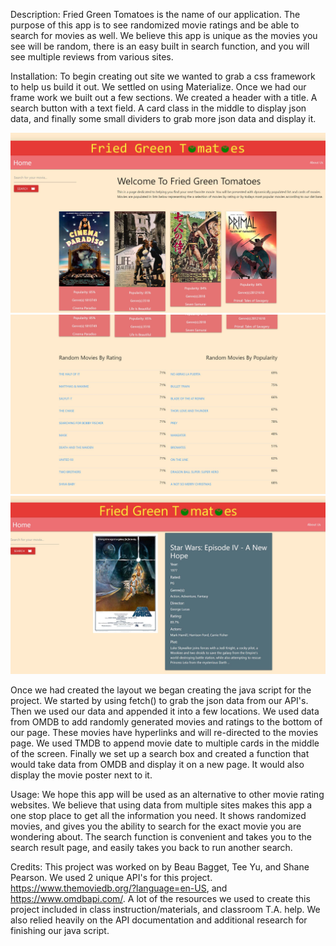 Description: Fried Green Tomatoes is the name of our application. The purpose of this app is to see randomized movie ratings
and be able to search for movies as well. We believe this app is unique as the movies you see will be random, there is an easy
built in search function, and you will see multiple reviews from various sites. 

Installation: To begin creating out site we wanted to grab a css framework to help us build it out. We settled on using Materialize. Once we had our frame work we built out a few sections. We created a header with a title. A search button with a text field. A card class in the middle to display json data, and finally some small dividers to grab more json data and display it. 

![Top of Website](./assets/images/tophalfofwebsite.jpg "Nav, Search bar, and Cards.")
![Bottom of Website](./assets/images/bottomhalfofwebsite.jpg "Movies with hyperlinks")
![Search Page](./assets/images/searchpage.jpg "Search Page with results.")

Once we had created the layout we began creating the java script for the project. We started by using fetch() to grab the json data from our API's. Then we used our data and appended it into a few locations. We used data from OMDB to add randomly generated movies and ratings to the bottom of our page. These movies have hyperlinks and will re-directed to the movies page. We used TMDB to append movie date to multiple cards in the middle of the screen. Finally we set up a search box and created a function that would take data from OMDB and display it on a new page. It would also display the movie poster next to it. 


<!-- add deployed site link here.  -->


Usage: We hope this app will be used as an alternative to other movie rating websites. We believe that using data from multiple sites makes this app a one stop place to get all the information you need. It shows randomized movies, and gives you the ability to search for the exact movie you are wondering about. The search function is convenient and takes you to the search result page, and easily takes you back to run another search. 


Credits: This project was worked on by Beau Bagget, Tee Yu, and Shane Pearson. We used 2 unique API's for this project. https://www.themoviedb.org/?language=en-US, and https://www.omdbapi.com/. A lot of the resources we used to create this project included in class instruction/materials, and classroom T.A. help. We also relied heavily on the API documentation and additional research for finishing our java script. 